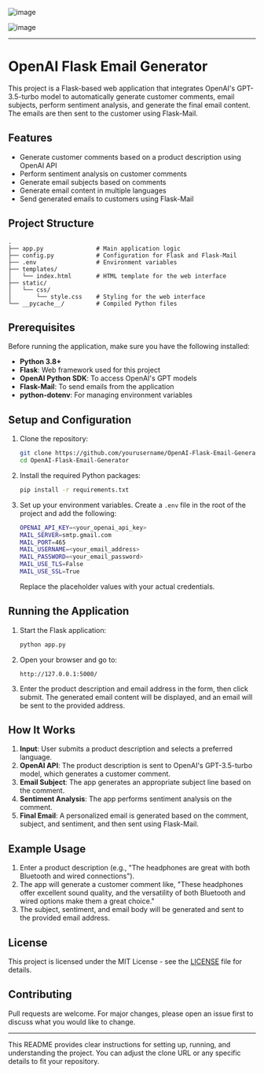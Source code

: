 
![image](https://github.com/user-attachments/assets/8b80f50a-bcd4-4dad-a2c2-f51a5c169c0c)

![image](https://github.com/user-attachments/assets/579a5f6d-6904-42da-bdc1-94f78171a611)


---

# OpenAI Flask Email Generator

This project is a Flask-based web application that integrates OpenAI's GPT-3.5-turbo model to automatically generate customer comments, email subjects, perform sentiment analysis, and generate the final email content. The emails are then sent to the customer using Flask-Mail.

## Features

- Generate customer comments based on a product description using OpenAI API
- Perform sentiment analysis on customer comments
- Generate email subjects based on comments
- Generate email content in multiple languages
- Send generated emails to customers using Flask-Mail

## Project Structure

```
.
├── app.py               # Main application logic
├── config.py            # Configuration for Flask and Flask-Mail
├── .env                 # Environment variables
├── templates/
│   └── index.html       # HTML template for the web interface
├── static/
│   └── css/
│       └── style.css    # Styling for the web interface
└── __pycache__/         # Compiled Python files
```

## Prerequisites

Before running the application, make sure you have the following installed:

- **Python 3.8+**
- **Flask**: Web framework used for this project
- **OpenAI Python SDK**: To access OpenAI's GPT models
- **Flask-Mail**: To send emails from the application
- **python-dotenv**: For managing environment variables

## Setup and Configuration

1. Clone the repository:
   ```bash
   git clone https://github.com/yourusername/OpenAI-Flask-Email-Generator.git
   cd OpenAI-Flask-Email-Generator
   ```

2. Install the required Python packages:
   ```bash
   pip install -r requirements.txt
   ```

3. Set up your environment variables. Create a `.env` file in the root of the project and add the following:

   ```bash
   OPENAI_API_KEY=<your_openai_api_key>
   MAIL_SERVER=smtp.gmail.com
   MAIL_PORT=465
   MAIL_USERNAME=<your_email_address>
   MAIL_PASSWORD=<your_email_password>
   MAIL_USE_TLS=False
   MAIL_USE_SSL=True
   ```

   Replace the placeholder values with your actual credentials.

## Running the Application

1. Start the Flask application:
   ```bash
   python app.py
   ```

2. Open your browser and go to:
   ```
   http://127.0.0.1:5000/
   ```

3. Enter the product description and email address in the form, then click submit. The generated email content will be displayed, and an email will be sent to the provided address.

## How It Works

1. **Input**: User submits a product description and selects a preferred language.
2. **OpenAI API**: The product description is sent to OpenAI's GPT-3.5-turbo model, which generates a customer comment.
3. **Email Subject**: The app generates an appropriate subject line based on the comment.
4. **Sentiment Analysis**: The app performs sentiment analysis on the comment.
5. **Final Email**: A personalized email is generated based on the comment, subject, and sentiment, and then sent using Flask-Mail.

## Example Usage

1. Enter a product description (e.g., "The headphones are great with both Bluetooth and wired connections").
2. The app will generate a customer comment like, "These headphones offer excellent sound quality, and the versatility of both Bluetooth and wired options make them a great choice."
3. The subject, sentiment, and email body will be generated and sent to the provided email address.

## License

This project is licensed under the MIT License - see the [LICENSE](LICENSE) file for details.

## Contributing

Pull requests are welcome. For major changes, please open an issue first to discuss what you would like to change.

---

This README provides clear instructions for setting up, running, and understanding the project. You can adjust the clone URL or any specific details to fit your repository.
